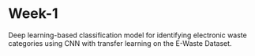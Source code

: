 # Week-1
Deep learning-based classification model for identifying electronic waste categories using CNN with transfer learning on the E-Waste Dataset.
